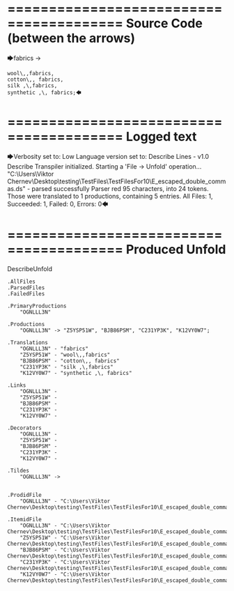 ========================================
Source Code (between the arrows)
========================================

🡆fabrics ->

	wool\,,fabrics,
	cotton\,, fabrics,
	silk ,\,fabrics,
	synthetic ,\, fabrics;🡄

========================================
Logged text
========================================

🡆Verbosity set to: Low
Language version set to: Describe Lines - v1.0
Describe Transpiler initialized.
Starting a 'File -> Unfold' operation...
"C:\Users\Viktor Chernev\Desktop\testing\TestFiles\TestFilesFor10\E_escaped_double_commas.ds" - parsed successfully
Parser red 95 characters, into 24 tokens.
Those were translated to 1 productions, containing 5 entries.
All Files: 1, Succeeded: 1, Failed: 0, Errors: 0🡄

========================================
Produced Unfold
========================================

DescribeUnfold

    .AllFiles
    .ParsedFiles
    .FailedFiles

    .PrimaryProductions
        "OGNLLL3N" 

    .Productions
        "OGNLLL3N" -> "Z5YSP51W", "BJB86PSM", "C231YP3K", "K12VY0W7";

    .Translations
        "OGNLLL3N" - "fabrics"
        "Z5YSP51W" - "wool\,,fabrics"
        "BJB86PSM" - "cotton\,, fabrics"
        "C231YP3K" - "silk ,\,fabrics"
        "K12VY0W7" - "synthetic ,\, fabrics"

    .Links
        "OGNLLL3N" - 
        "Z5YSP51W" - 
        "BJB86PSM" - 
        "C231YP3K" - 
        "K12VY0W7" - 

    .Decorators
        "OGNLLL3N" - 
        "Z5YSP51W" - 
        "BJB86PSM" - 
        "C231YP3K" - 
        "K12VY0W7" - 

    .Tildes
        "OGNLLL3N" -> 


    .ProdidFile
        "OGNLLL3N" - "C:\Users\Viktor Chernev\Desktop\testing\TestFiles\TestFilesFor10\E_escaped_double_commas.ds"

    .ItemidFile
        "OGNLLL3N" - "C:\Users\Viktor Chernev\Desktop\testing\TestFiles\TestFilesFor10\E_escaped_double_commas.ds"
        "Z5YSP51W" - "C:\Users\Viktor Chernev\Desktop\testing\TestFiles\TestFilesFor10\E_escaped_double_commas.ds"
        "BJB86PSM" - "C:\Users\Viktor Chernev\Desktop\testing\TestFiles\TestFilesFor10\E_escaped_double_commas.ds"
        "C231YP3K" - "C:\Users\Viktor Chernev\Desktop\testing\TestFiles\TestFilesFor10\E_escaped_double_commas.ds"
        "K12VY0W7" - "C:\Users\Viktor Chernev\Desktop\testing\TestFiles\TestFilesFor10\E_escaped_double_commas.ds"


